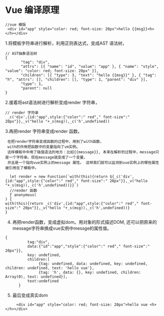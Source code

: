 # Vue 编译原理


   ```
   //vue 模版
    <div id="app" style="color: red; font-size: 20px">hello {{msg}}<h></h></div>
   ``` 

  1.将模板字符串进行解析，利用正则表达式，变成AST 语法树，

 ```
 // AST抽象语法树
 {
        "tag": "div", 
        "attrs": [{ "name": "id", "value": "app" }, { "name": "style", "value": "color: red; font-size: 20px" }], 
        "children": [{ "type": 3, "text": "hello {{msg}}" }, { "tag": "h", "attrs": [], "children": [], "type": 1, "parent": "div" }],
        "type": 1, 
        "parent": null
 }
 ```

  2.接着将ast语法树进行解析变成render 字符串，
 
 ```
 // render 字符串
  _c('div',{id:"app",style:{"color":" red"," font-size":" 20px"}},_v("hello "+_s(msg)),_c('h',undefined))

 ```
  3.再把render 字符串变成render 函数。

     在把render字符串变成函数的过程中，用到了with函数， 
     with的作用把函数中的变量指向了vm实例。
     这样模板中中用了插值语法的地方：比如{{message}}, 本来在解析的过程中，message只是一个字符串。现在message就变成了一个变量，
     并且是一个指向vue实例上的message 属性。 这样我们就可以监测到vue实例上的哪些属性被引用在了模板中。
  ```
    let render = new Function(`with(this){return ${_c('div',{id:"app",style:{"color":" red"," font-size":" 20px"}},_v("hello "+_s(msg)),_c('h',undefined))}}`)
    //render 函数
    ƒ anonymous(
) {
with(this){return _c('div',{id:"app",style:{"color":" red"," font-size":" 20px"}},_v("hello "+_s(msg)),_c('h',undefined))}
}

  ```
 
  4.  再把render函数，变成虚拟dom。用对象的形式描述DOM, 还可以把原来的message字符串换成vue实例中messge的属性值。
  ```
{
            tag:"div",
            data:{"id":"app","style":{"color":" red"," font-size":" 20px"}},
            key: undefined,
            children:[
                 {tag: undefined, data: undefined, key: undefined, children: undefined, text: 'hello vue'},
                 {tag: 'h', data: {}, key: undefined, children: Array(0), text: undefined}],
            text:undefined     
        }
  ```
  5. 最后变成真实dom

```
     <div id="app" style="color: red; font-size: 20px">hello vue <h></h></div>
```
